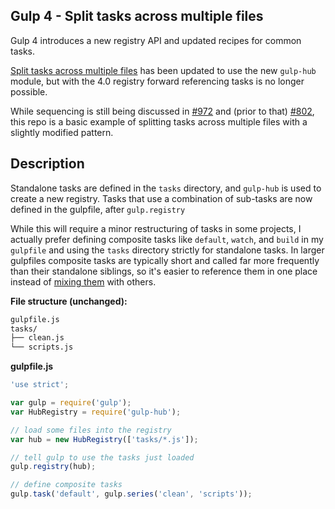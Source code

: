 ## Gulp 4 - Split tasks across multiple files

Gulp 4 introduces a new registry API and updated recipes for common tasks.

[Split tasks across multiple files](https://github.com/gulpjs/gulp/blob/4.0/docs/recipes/split-tasks-across-multiple-files.md) has been updated to use the new `gulp-hub` module, but with the 4.0 registry forward referencing tasks is no longer possible.

While sequencing is still being discussed in [#972](https://github.com/gulpjs/gulp/issues/972) and (prior to that) [#802](https://github.com/gulpjs/gulp/issues/802), this repo is a basic example of splitting tasks across multiple files with a slightly modified pattern.

## Description

Standalone tasks are defined in the `tasks` directory, and `gulp-hub` is used to create a new registry. Tasks that use a combination of sub-tasks are now defined in the gulpfile, after `gulp.registry`

While this will require a minor restructuring of tasks in some projects, I actually prefer defining composite tasks like `default`, `watch`, and `build` in my `gulpfile` and using the `tasks` directory strictly for standalone tasks. In larger gulpfiles composite tasks are typically short and called far more frequently than their standalone siblings, so it's easier to reference them in one place instead of [mixing them](https://github.com/greypants/gulp-starter/tree/master/gulp/tasks) with others.

**File structure (unchanged):**

```sh
gulpfile.js
tasks/
├── clean.js
└── scripts.js
```

**gulpfile.js**

```js
'use strict';

var gulp = require('gulp');
var HubRegistry = require('gulp-hub');

// load some files into the registry
var hub = new HubRegistry(['tasks/*.js']);

// tell gulp to use the tasks just loaded
gulp.registry(hub);

// define composite tasks
gulp.task('default', gulp.series('clean', 'scripts'));
```